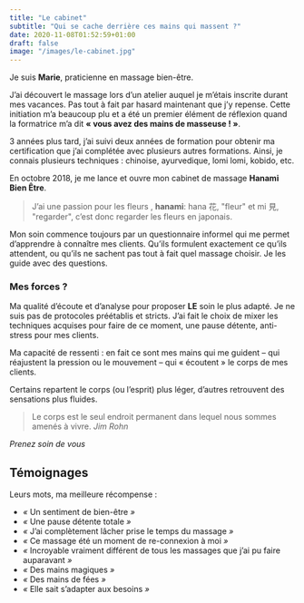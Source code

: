 ```yaml
---
title: "Le cabinet"
subtitle: "Qui se cache derrière ces mains qui massent ?"
date: 2020-11-08T01:52:59+01:00
draft: false
image: "/images/le-cabinet.jpg"
---
```


Je suis **Marie**, praticienne en massage bien-être.

J’ai découvert le massage lors d’un atelier auquel je m’étais inscrite durant mes vacances.
Pas tout à fait par hasard maintenant que j’y repense.
Cette initiation m’a beaucoup plu et a été un premier élément de réflexion
quand la formatrice m’a dit **« vous avez des mains de masseuse ! »**.

3 années plus tard, j’ai suivi deux années de formation pour obtenir ma certification que j’ai complétée
avec plusieurs autres formations.
Ainsi, je connais plusieurs techniques : chinoise, ayurvedique, lomi lomi, kobido, etc.

En octobre 2018, je me lance et ouvre mon cabinet de massage **Hanami Bien Être**.

> J’ai une passion pour les fleurs , **hanami**: hana 花, "fleur" et mi 見, "regarder", 
> c’est donc regarder les fleurs en japonais. 

Mon soin commence toujours par un questionnaire informel qui me permet d’apprendre à connaître mes clients.
Qu’ils formulent exactement ce qu’ils attendent, ou qu’ils ne sachent pas tout à fait quel massage choisir.
Je les guide avec des questions.

### Mes forces ?
 
Ma qualité d’écoute et d’analyse pour proposer **LE** soin le plus adapté.
Je ne suis pas de protocoles préétablis et stricts.
J’ai fait le choix de mixer les techniques acquises pour faire de ce moment, une pause détente, 
anti-stress pour mes clients.

Ma capacité de ressenti : en fait ce sont mes mains qui me guident – qui réajustent la pression ou le mouvement – 
qui « écoutent » le corps de mes clients.

Certains repartent le corps (ou l’esprit) plus léger, d’autres retrouvent des sensations plus fluides.

> Le corps est le seul endroit permanent dans lequel nous sommes amenés à vivre.
> *Jim Rohn*

*Prenez soin de vous*


## Témoignages

Leurs mots, ma meilleure récompense :

* *«* Un sentiment de bien-être *»*
* *«* Une pause détente totale *»*
* *«* J’ai complètement lâcher prise le temps du massage *»*
* *«* Ce massage été un moment de re-connexion à moi *»*
* *«* Incroyable vraiment différent de tous les massages que j’ai pu faire auparavant *»*
* *«* Des mains magiques *»*
* *«* Des mains de fées *»*
* *«* Elle sait s’adapter aux besoins *»*